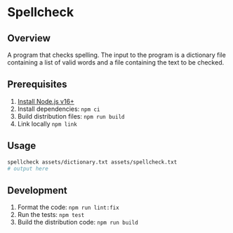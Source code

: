 # Spellcheck

## Overview

A program that checks spelling. The input to the program is a dictionary file containing a list of valid words and a file containing the text to be checked.

## Prerequisites
1. [Install Node.js v16+](https://nodejs.org)
2. Install dependencies: `npm ci`
3. Build distribution files: `npm run build`
4. Link locally `npm link`

## Usage
```sh
spellcheck assets/dictionary.txt assets/spellcheck.txt
# output here
```

## Development
1. Format the code: `npm run lint:fix`
2. Run the tests: `npm test`
3. Build the distribution code: `npm run build`
